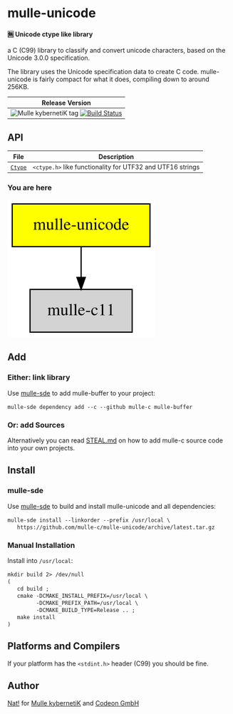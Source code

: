 # mulle-unicode

#### 🈚 Unicode ctype like library

a C (C99) library to classify and convert unicode characters, based on the
Unicode 3.0.0 specification.

The library uses the Unicode specification data to create C code.
mulle-unicode is fairly compact for what it does, compiling down to around
256KB.


| Release Version
|-----------------------------------
| ![Mulle kybernetiK tag](https://img.shields.io/github/tag/mulle-c/mulle-unicode.svg?branch=release) [![Build Status](https://github.com/mulle-c/mulle-unicode/workflows/CI/badge.svg?branch=release)](https://github.com/mulle-c/mulle-unicode/actions)


## API

File                        | Description
----------------------------| ----------------------------------------
[`Ctype`](dox/API_CTYPE.md) | `<ctype.h>` like functionality for UTF32 and UTF16 strings


### You are here

![Overview](overview.dot.svg)



## Add

### Either: link library

Use [mulle-sde](//github.com/mulle-sde) to add mulle-buffer to your project:

```
mulle-sde dependency add --c --github mulle-c mulle-buffer
```

### Or: add Sources

Alternatively you can read [STEAL.md](//github.com/mulle-c11/dox/STEAL.md) on
how to add mulle-c source code into your own projects.


## Install

### mulle-sde

Use [mulle-sde](//github.com/mulle-sde) to build and install mulle-unicode and all dependencies:

```
mulle-sde install --linkorder --prefix /usr/local \
   https://github.com/mulle-c/mulle-unicode/archive/latest.tar.gz
```

### Manual Installation

Install into `/usr/local`:

```
mkdir build 2> /dev/null
(
   cd build ;
   cmake -DCMAKE_INSTALL_PREFIX=/usr/local \
         -DCMAKE_PREFIX_PATH=/usr/local \
         -DCMAKE_BUILD_TYPE=Release .. ;
   make install
)
```

## Platforms and Compilers

If your platform has the `<stdint.h>` header (C99) you should be fine.


## Author

[Nat!](//www.mulle-kybernetik.com/weblog) for
[Mulle kybernetiK](//www.mulle-kybernetik.com) and
[Codeon GmbH](//www.codeon.de)
